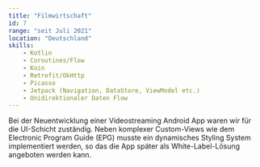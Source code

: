 ```yaml
---
title: "Filmwirtschaft"
id: 7
range: "seit Juli 2021"
location: "Deutschland"
skills:
    - Kotlin
    - Coroutines/Flow
    - Koin
    - Retrofit/OkHttp
    - Picasso
    - Jetpack (Navigation, DataStore, ViewModel etc.)
    - Unidirektionaler Daten Flow
---
```


Bei der Neuentwicklung einer Videostreaming Android App waren wir für die UI-Schicht zuständig. Neben komplexer Custom-Views wie dem Electronic Program Guide (EPG) musste ein dynamisches Styling System implementiert werden, so das die App später als White-Label-Lösung angeboten werden kann.
